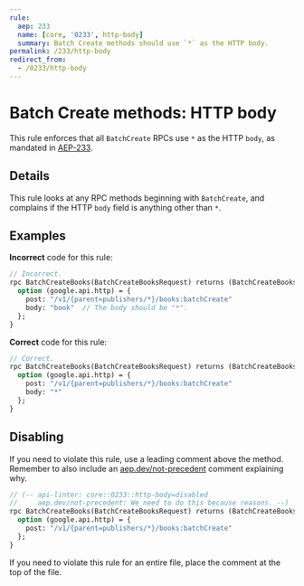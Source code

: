 ```yaml
---
rule:
  aep: 233
  name: [core, '0233', http-body]
  summary: Batch Create methods should use `*` as the HTTP body.
permalink: /233/http-body
redirect_from:
  - /0233/http-body
---
```


# Batch Create methods: HTTP body

This rule enforces that all `BatchCreate` RPCs use `*` as the HTTP `body`, as
mandated in [AEP-233][].

## Details

This rule looks at any RPC methods beginning with `BatchCreate`, and
complains if the HTTP `body` field is anything other than `*`.

## Examples

**Incorrect** code for this rule:

```proto
// Incorrect.
rpc BatchCreateBooks(BatchCreateBooksRequest) returns (BatchCreateBooksResponse) {
  option (google.api.http) = {
    post: "/v1/{parent=publishers/*}/books:batchCreate"
    body: "book"  // The body should be "*".
  };
}
```

**Correct** code for this rule:

```proto
// Correct.
rpc BatchCreateBooks(BatchCreateBooksRequest) returns (BatchCreateBooksResponse) {
  option (google.api.http) = {
    post: "/v1/{parent=publishers/*}/books:batchCreate"
    body: "*"
  };
}
```

## Disabling

If you need to violate this rule, use a leading comment above the method.
Remember to also include an [aep.dev/not-precedent][] comment explaining why.

```proto
// (-- api-linter: core::0233::http-body=disabled
//     aep.dev/not-precedent: We need to do this because reasons. --)
rpc BatchCreateBooks(BatchCreateBooksRequest) returns (BatchCreateBooksResponse) {
  option (google.api.http) = {
    post: "/v1/{parent=publishers/*}/books:batchCreate"
  };
}
```

If you need to violate this rule for an entire file, place the comment at the
top of the file.

[aep-233]: https://aep.dev/233
[aep.dev/not-precedent]: https://aep.dev/not-precedent

